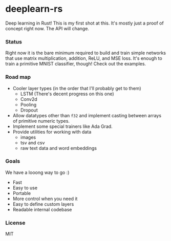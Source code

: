 # deeplearn-rs

Deep learning in Rust! This is my first shot at this. It's mostly just a proof of concept right now. The API will change.

### Status

Right now it is the bare minimum required to build and train simple networks that use matrix multiplication, addition, ReLU, and MSE loss. It's enough to train a primitive MNIST classifier, though! Check out the examples.

### Road map

- Cooler layer types (in the order that I'll probably get to them)
    - LSTM (There's decent progress on this one)
    - Conv2d
    - Pooling
    - Dropout
- Allow datatypes other than `f32` and implement casting between arrays of primitive numeric types.
- Implement some special trainers like Ada Grad.
- Provide utilities for working with data
    - images
    - tsv and csv
    - raw text data and word embeddings

### Goals

We have a looong way to go :)

- Fast
- Easy to use
- Portable
- More control when you need it
- Easy to define custom layers
- Readable internal codebase

### License

MIT
